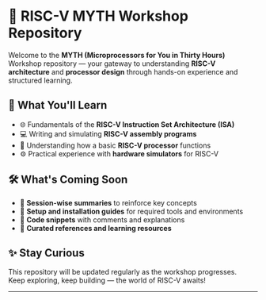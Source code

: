 # 🚀 RISC-V MYTH Workshop Repository

Welcome to the **MYTH (Microprocessors for You in Thirty Hours)** Workshop repository — your gateway to understanding **RISC-V architecture** and **processor design** through hands-on experience and structured learning.


## 🧠 What You'll Learn

- 🌐 Fundamentals of the **RISC-V Instruction Set Architecture (ISA)**
- 💻 Writing and simulating **RISC-V assembly programs**
- 🧩 Understanding how a basic **RISC-V processor** functions
- ⚙️ Practical experience with **hardware simulators** for RISC-V


## 🛠️ What's Coming Soon

- 📘 **Session-wise summaries** to reinforce key concepts  
- 🧰 **Setup and installation guides** for required tools and environments  
- 🧾 **Code snippets** with comments and explanations  
- 🔗 **Curated references and learning resources**


## ✨ Stay Curious

This repository will be updated regularly as the workshop progresses.  
Keep exploring, keep building — the world of RISC-V awaits!

---
